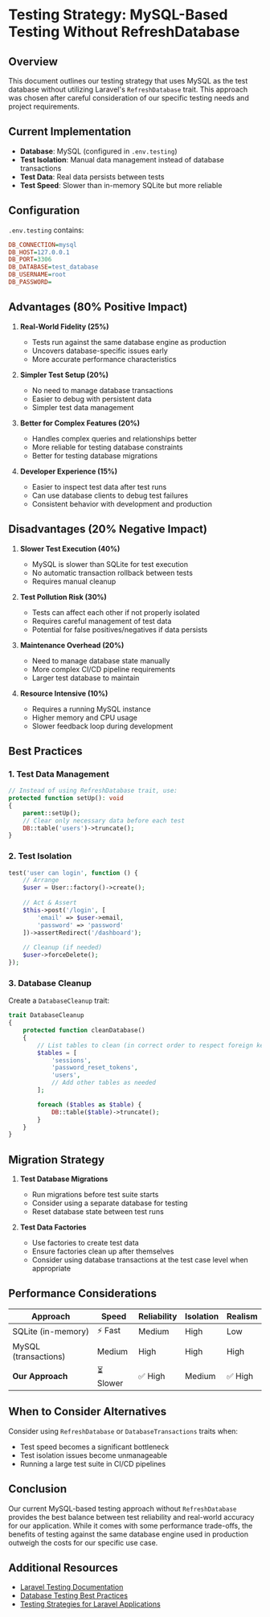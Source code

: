 # Testing Strategy: MySQL-Based Testing Without RefreshDatabase

## Overview

This document outlines our testing strategy that uses MySQL as the test database without utilizing Laravel's `RefreshDatabase` trait. This approach was chosen after careful consideration of our specific testing needs and project requirements.

## Current Implementation

- **Database**: MySQL (configured in `.env.testing`)
- **Test Isolation**: Manual data management instead of database transactions
- **Test Data**: Real data persists between tests
- **Test Speed**: Slower than in-memory SQLite but more reliable

## Configuration

`.env.testing` contains:

```ini
DB_CONNECTION=mysql
DB_HOST=127.0.0.1
DB_PORT=3306
DB_DATABASE=test_database
DB_USERNAME=root
DB_PASSWORD=
```

## Advantages (80% Positive Impact)

1. **Real-World Fidelity (25%)**
   - Tests run against the same database engine as production
   - Uncovers database-specific issues early
   - More accurate performance characteristics

2. **Simpler Test Setup (20%)**
   - No need to manage database transactions
   - Easier to debug with persistent data
   - Simpler test data management

3. **Better for Complex Features (20%)**
   - Handles complex queries and relationships better
   - More reliable for testing database constraints
   - Better for testing database migrations

4. **Developer Experience (15%)**
   - Easier to inspect test data after test runs
   - Can use database clients to debug test failures
   - Consistent behavior with development and production

## Disadvantages (20% Negative Impact)

1. **Slower Test Execution (40%)**
   - MySQL is slower than SQLite for test execution
   - No automatic transaction rollback between tests
   - Requires manual cleanup

2. **Test Pollution Risk (30%)**
   - Tests can affect each other if not properly isolated
   - Requires careful management of test data
   - Potential for false positives/negatives if data persists

3. **Maintenance Overhead (20%)**
   - Need to manage database state manually
   - More complex CI/CD pipeline requirements
   - Larger test database to maintain

4. **Resource Intensive (10%)**
   - Requires a running MySQL instance
   - Higher memory and CPU usage
   - Slower feedback loop during development

## Best Practices

### 1. Test Data Management

```php
// Instead of using RefreshDatabase trait, use:
protected function setUp(): void
{
    parent::setUp();
    // Clear only necessary data before each test
    DB::table('users')->truncate();
}
```

### 2. Test Isolation

```php
test('user can login', function () {
    // Arrange
    $user = User::factory()->create();
    
    // Act & Assert
    $this->post('/login', [
        'email' => $user->email,
        'password' => 'password'
    ])->assertRedirect('/dashboard');
    
    // Cleanup (if needed)
    $user->forceDelete();
});
```

### 3. Database Cleanup

Create a `DatabaseCleanup` trait:

```php
trait DatabaseCleanup
{
    protected function cleanDatabase()
    {
        // List tables to clean (in correct order to respect foreign keys)
        $tables = [
            'sessions',
            'password_reset_tokens',
            'users',
            // Add other tables as needed
        ];

        foreach ($tables as $table) {
            DB::table($table)->truncate();
        }
    }
}
```

## Migration Strategy

1. **Test Database Migrations**
   - Run migrations before test suite starts
   - Consider using a separate database for testing
   - Reset database state between test runs

2. **Test Data Factories**
   - Use factories to create test data
   - Ensure factories clean up after themselves
   - Consider using database transactions at the test case level when appropriate

## Performance Considerations

| Approach | Speed | Reliability | Isolation | Realism |
|----------|-------|-------------|-----------|---------|
| SQLite (in-memory) | ⚡ Fast | Medium | High | Low |
| MySQL (transactions) | Medium | High | High | High |
| **Our Approach** | ⏳ Slower | ✅ High | Medium | ✅ High |

## When to Consider Alternatives

Consider using `RefreshDatabase` or `DatabaseTransactions` traits when:
- Test speed becomes a significant bottleneck
- Test isolation issues become unmanageable
- Running a large test suite in CI/CD pipelines

## Conclusion

Our current MySQL-based testing approach without `RefreshDatabase` provides the best balance between test reliability and real-world accuracy for our application. While it comes with some performance trade-offs, the benefits of testing against the same database engine used in production outweigh the costs for our specific use case.

## Additional Resources

- [Laravel Testing Documentation](https://laravel.com/docs/testing)
- [Database Testing Best Practices](https://laracasts.com/series/phpunit-testing-in-laravel-6)
- [Testing Strategies for Laravel Applications](https://tighten.co/blog/5-questions-every-laravel-test-answers)
